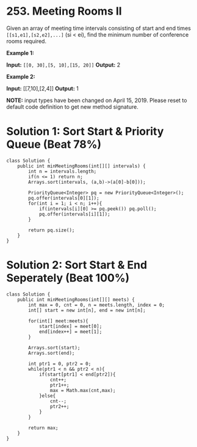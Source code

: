# 253. Meeting Rooms II
Given an array of meeting time intervals consisting of start and end times  `[[s1,e1],[s2,e2],...]`  (si  < ei), find the minimum number of conference rooms required.

**Example 1:**

**Input:** `[[0, 30],[5, 10],[15, 20]]`
**Output:** 2

**Example 2:**

**Input:** [[7,10],[2,4]]
**Output:** 1

**NOTE:** input types have been changed on April 15, 2019. Please reset to default code definition to get new method signature.

# Solution 1: Sort Start & Priority Queue (Beat 78%)
```
class Solution {
    public int minMeetingRooms(int[][] intervals) {
        int n = intervals.length;
        if(n <= 1) return n;
        Arrays.sort(intervals, (a,b)->(a[0]-b[0]));
        
        PriorityQueue<Integer> pq = new PriorityQueue<Integer>();
        pq.offer(intervals[0][1]);
        for(int i = 1; i < n; i++){
            if(intervals[i][0] >= pq.peek()) pq.poll();
            pq.offer(intervals[i][1]);
        }
        
        return pq.size();
    }
}
```

# Solution 2: Sort Start & End Seperately (Beat 100%)
```
class Solution {
    public int minMeetingRooms(int[][] meets) {
        int max = 0, cnt = 0, n = meets.length, index = 0;
        int[] start = new int[n], end = new int[n];
        
        for(int[] meet:meets){
            start[index] = meet[0];
            end[index++] = meet[1];
        }
        
        Arrays.sort(start);
        Arrays.sort(end);
        
        int ptr1 = 0, ptr2 = 0;
        while(ptr1 < n && ptr2 < n){
            if(start[ptr1] < end[ptr2]){
                cnt++;
                ptr1++;
                max = Math.max(cnt,max);
            }else{
                cnt--;
                ptr2++;
            }
        }
        
        return max;
    }
}
```
